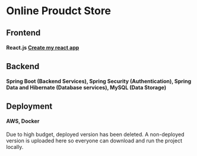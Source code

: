 # Online Proudct Store
## Frontend
#### React.js [Create my react app](https://reactjs.org/docs/create-a-new-react-app.html)

## Backend
#### Spring Boot (Backend Services), Spring Security (Authentication), Spring Data and Hibernate (Database services), MySQL (Data Storage)

## Deployment

#### AWS, Docker
Due to high budget, deployed version has been deleted.
A non-deployed version is uploaded here so everyone can download and run the project locally.
